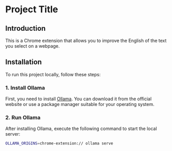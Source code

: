 # Project Title

## Introduction

This is a Chrome extension that allows you to improve the English of the text you select on a webpage.

## Installation

To run this project locally, follow these steps:

### 1. Install Ollama

First, you need to install [Ollama](https://ollama.com/). You can download it from the official website or use a package manager suitable for your operating system.

### 2. Run Ollama

After installing Ollama, execute the following command to start the local server:

```bash
OLLAMA_ORIGINS=chrome-extension:// ollama serve
```
